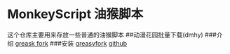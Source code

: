 # MonkeyScript 油猴脚本
这个仓库主要用来存放一些普通的油猴脚本
##动漫花园批量下载(dmhy)
###介绍
[greask fork](https://greasyfork.org/zh-CN/scripts/24110-%E5%8A%A8%E6%BC%AB%E8%8A%B1%E5%9B%AD%E6%89%B9%E9%87%8F%E4%B8%8B%E8%BD%BD-dmhy)
###安装
[greasyfork][1] [github][2]

[1]:https://greasyfork.org/scripts/24110-%E5%8A%A8%E6%BC%AB%E8%8A%B1%E5%9B%AD%E6%89%B9%E9%87%8F%E4%B8%8B%E8%BD%BD-dmhy/code/%E5%8A%A8%E6%BC%AB%E8%8A%B1%E5%9B%AD%E6%89%B9%E9%87%8F%E4%B8%8B%E8%BD%BD\(dmhy\).user.js
[2]:https://github.com/pdkst/MonkeyScript/raw/master/js/magnet-all.user.js
